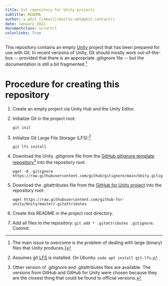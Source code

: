 ```yaml
---
title: Git repository for Unity projects
subtitle: README
author: a.whit ([email](mailto:nml@whit.contact))
date: January 2022
documentclass: scrartcl
colorlinks: True
---
```


This repository contains an empty [Unity](https://en.wikipedia.org/wiki/Unity_(game_engine)) project that has been prepared for use with Git. In recent versions of Unity, Git should mostly work out-of-the-box -- provided that there is an appropriate .gitignore file -- but the documentation is still a bit fragmented.[^1]

[^1]: The main issue to overcome is the problem of dealing with large (binary) files that Unity produces.]

# Procedure for creating this repository

1. Create an empty project via Unity Hub and the Unity Editor.
2. Initialize Git in the project root:
   
   ``git init``
   
3. Initialize Git Large File Storage (LFS):[^2]
   
   ``git lfs install``
   
4. Download the Unity .gitignore file from the [GitHub gitignore template repository](https://github.com/github/gitignore)[^other_versions] into the repository root:
   
   ```
   wget -O .gitignore https://raw.githubusercontent.com/github/gitignore/main/Unity.gitignore
   ```
   
5. Download the .gitattributes file from the [GitHub for Unity project](https://unity.github.com/) into the repository root:
   
   ```
   wget https://raw.githubusercontent.com/github-for-unity/Unity/master/.gitattributes
   ```
   
6. Create this README in the project root directory.
7. Add all files to the repository: ``git add * .gitattributes .gitignore``. Commit.

[^2]: Assumes git [LFS](https://github.com/git-lfs/git-lfs/blob/main/docs/spec.md) is installed. On Ubuntu: ``sudo apt install git-lfs``.
[^other_versions]: Other version of .gitignore and .gitattributes files are available. The versions from GitHub and GitHub for Unity were chosen because they are the closest thing that could be found to official versions.


